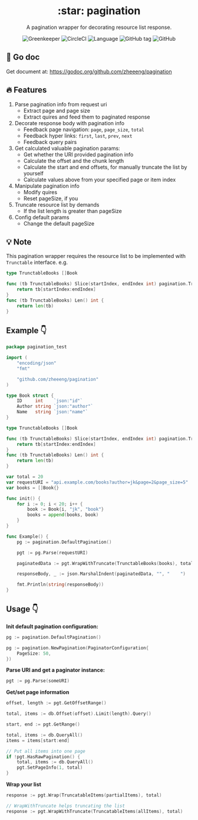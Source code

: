 <h1 align="center">:star: pagination</h1>

<div align="center">
A pagination wrapper for decorating resource list response.

![Greenkeeper](https://badges.greenkeeper.io/zheeeng/pagination.svg)
![CircleCI](https://img.shields.io/circleci/project/github/zheeeng/pagination/master.svg)
![Language](https://img.shields.io/badge/lang-go-71e1ff.svg)
![GitHub tag](https://img.shields.io/github/tag/zheeeng/pagination.svg)
![GitHub](https://img.shields.io/github/license/zheeeng/pagination.svg)
</div>

## :paperclip: Go doc

Get document at: https://godoc.org/github.com/zheeeng/pagination

## :fire: Features

1. Parse pagination info from request uri
    - Extract page and page size
    - Extract quires and feed them to paginated response
2. Decorate response body with pagination info
    - Feedback page navigation: `page`, `page_size`, `total`
    - Feedback hyper links: `first`, `last`, `prev`, `next`
    - Feedback query pairs
3. Get calculated valuable pagination params:
    - Get whether the URI provided pagination info
    - Calculate the offset and the chunk length
    - Calculate the start and end offsets, for manually truncate the list by yourself
    - Calculate values above from your specified page or item index
4. Manipulate pagination info
    - Modify quires
    - Reset pageSize, if you
5. Truncate resource list by demands
    - If the list length is greater than pageSize
6. Config default params
    - Change the default pageSize

## :bulb: Note

This pagination wrapper requires the resource list to be implemented with `Trunctable` interface. e.g.
```go
type TrunctableBooks []Book

func (tb TrunctableBooks) Slice(startIndex, endIndex int) pagination.Truncatable {
	return tb[startIndex:endIndex]
}
func (tb TrunctableBooks) Len() int {
	return len(tb)
}
```

## Example :point_down:

```go
package pagination_test

import (
	"encoding/json"
	"fmt"

	"github.com/zheeeng/pagination"
)

type Book struct {
	ID     int    `json:"id"`
	Author string `json:"author"`
	Name   string `json:"name"`
}

type TrunctableBooks []Book

func (tb TrunctableBooks) Slice(startIndex, endIndex int) pagination.Truncatable {
	return tb[startIndex:endIndex]
}
func (tb TrunctableBooks) Len() int {
	return len(tb)
}

var total = 20
var requestURI = "api.example.com/books?author=jk&page=2&page_size=5"
var books = []Book{}

func init() {
	for i := 0; i < 20; i++ {
		book := Book{i, "jk", "book"}
		books = append(books, book)
	}
}

func Example() {
	pg := pagination.DefaultPagination()

	pgt := pg.Parse(requestURI)

	paginatedData := pgt.WrapWithTruncate(TrunctableBooks(books), total)

	responseBody, _ := json.MarshalIndent(paginatedData, "", "    ")

	fmt.Println(string(responseBody))
}
```

## Usage :point_down:

**Init default pagination configuration:**
```go
pg := pagination.DefaultPagination()
```

```go
pg := pagination.NewPagination(PaginatorConfiguration{
    PageSize: 50,
})
```

**Parse URI and get a paginator instance:**
```go
pgt := pg.Parse(someURI)

```

**Get/set page information**
```go
offset, length := pgt.GetOffsetRange()

total, items := db.Offset(offset).Limit(length).Query()
```

```go
start, end := pgt.GetRange()

total, items := db.QueryAll()
items = items[start:end]
```

```go
// Put all items into one page
if !pgt.HasRawPagination() {
    total, items := db.QueryAll()
    pgt.SetPageInfo(1, total)
}
```

**Wrap your list**

```go
response := pgt.Wrap(TruncatableItems(partialItems), total)
```

```go
// WrapWithTruncate helps truncating the list
response := pgt.WrapWithTruncate(TruncatableItems(allItems), total)
```
